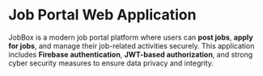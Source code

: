 # Job Portal Web Application

JobBox is a modern job portal platform where users can **post jobs**, **apply for jobs**, and manage their job-related activities securely. This application includes **Firebase authentication**, **JWT-based authorization**, and strong cyber security measures to ensure data privacy and integrity.
